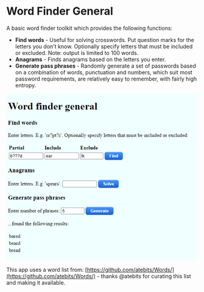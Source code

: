 # Word Finder General

A basic word finder toolkit which provides the following functions:

- __Find words__ - Useful for solving crosswords. Put question marks for the letters you don't know. Optionally specify letters that must be included or excluded.
  Note: output is limited to 100 words.
- __Anagrams__ - Finds anagrams based on the letters you enter.
- __Generate pass phrases__ - Randomly generate a set of passwords based on a combination of words, punctuation and numbers, which suit most password requirements, are relatively easy to remember, with fairly high entropy.

![](./img/screenshot.png)

This app uses a word list from: [https://github.com/atebits/Words/](https://github.com/atebits/Words/) - thanks @atebits for curating this list and making it available.
